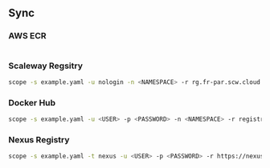 ## Sync
### AWS ECR

```bash

```

### Scaleway Regsitry

```bash
scope -s example.yaml -u nologin -n <NAMESPACE> -r rg.fr-par.scw.cloud --password-stdin <<< "$SCW_SECRET_KEY"
```

### Docker Hub

```bash
scope -s example.yaml -u <USER> -p <PASSWORD> -n <NAMESPACE> -r registry-1.docker.io
```


### Nexus Registry

```bash
scope -s example.yaml -t nexus -u <USER> -p <PASSWORD> -r https://nexus.registry.com
```
